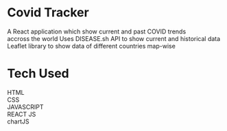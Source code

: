 # Covid Tracker
A React application which show current and past COVID trends <br/>
accross the world
Uses DISEASE.sh API to show current and historical data <br/>
Leaflet library to show data of different countries map-wise <br/>

# Tech Used
HTML <br/>
CSS <br/>
JAVASCRIPT <br/>
REACT JS  <br/>
chartJS <br/>
